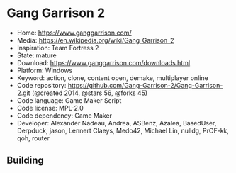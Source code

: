 # Gang Garrison 2

- Home: https://www.ganggarrison.com/
- Media: https://en.wikipedia.org/wiki/Gang_Garrison_2
- Inspiration: Team Fortress 2
- State: mature
- Download: https://www.ganggarrison.com/downloads.html
- Platform: Windows
- Keyword: action, clone, content open, demake, multiplayer online
- Code repository: https://github.com/Gang-Garrison-2/Gang-Garrison-2.git (@created 2014, @stars 56, @forks 45)
- Code language: Game Maker Script
- Code license: MPL-2.0
- Code dependency: Game Maker
- Developer: Alexander Nadeau, Andrea, ASBenz, Azalea, BasedUser, Derpduck, jason, Lennert Claeys, Medo42, Michael Lin, nulldg, PrOF-kk, qoh, router

## Building

